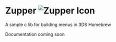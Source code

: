 # Zupper ![Zupper Icon](https://woodenbell.github.io/static/images/Zupper.png)
A simple c lib for building menus in 3DS Homebrew

Documentation coming soon
